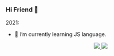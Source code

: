 ### Hi Friend 👋

2021:

- 🌱 I’m currently learning JS language.
 
<p align="center">
  <a href="https://github.com/123flight">
    <img src="https://github-readme-stats.vercel.app/api?username=123flight&show_icons=true" />
  </a>
  <a href="https://github.com/123flight">
    <img src="https://github-readme-stats.vercel.app/api/top-langs/?username=123flight&layout=compact&langs_count=100&hide=Component+Pascal" />
  </a>
 </p>
<!--
**123flight/123flight** is a ✨ _special_ ✨ repository because its `README.md` (this file) appears on your GitHub profile.



Here are some ideas to get you started:

2021:



- 🔭 I’m currently working on ...
-  ...
- 👯 I’m looking to collaborate on ...
- 🤔 I’m looking for help with ...
- 💬 Ask me about ...
- 📫 How to reach me: ...
- 😄 Pronouns: ...
- ⚡ Fun fact: ...
-->

- uses: Platane/snk@v2
  with:
    # github user name to read the contribution graph from (**required**)
    # using action context var `github.repository_owner` or specified user
    github_user_name: ${{ github.repository_owner }}

    # list of files to generate.
    # one file per line. Each output can be customized with options as query string.
    #
    #  supported options:
    #  - palette:     A preset of color, one of [github, github-dark, github-light]
    #  - color_snake: Color of the snake
    #  - color_dots:  Coma separated list of dots color.
    #                 The first one is 0 contribution, then it goes from the low contribution to the highest.
    #                 Exactly 5 colors are expected.
    outputs: |
      dist/github-snake.svg
      dist/github-snake-dark.svg?palette=github-dark
      dist/ocean.gif?color_snake=orange&color_dots=#bfd6f6,#8dbdff,#64a1f4,#4b91f1,#3c7dd9
